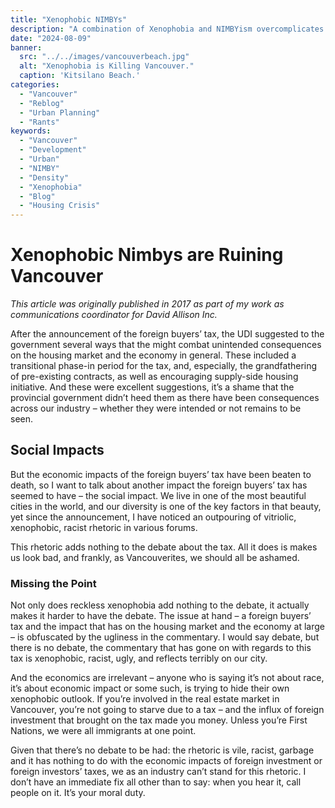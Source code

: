 ```yaml
---
title: "Xenophobic NIMBYs"
description: "A combination of Xenophobia and NIMBYism overcomplicates Vancouver's Housing Crisis."
date: "2024-08-09"
banner:
  src: "../../images/vancouverbeach.jpg"
  alt: "Xenophobia is Killing Vancouver."
  caption: 'Kitsilano Beach.'
categories:
  - "Vancouver"
  - "Reblog"
  - "Urban Planning"
  - "Rants"
keywords:
  - "Vancouver"
  - "Development"
  - "Urban"
  - "NIMBY"
  - "Density"
  - "Xenophobia"
  - "Blog"
  - "Housing Crisis"
---
```


# Xenophobic Nimbys are Ruining Vancouver
*This article was originally published in 2017 as part of my work as communications coordinator for David Allison Inc.*

After the announcement of the foreign buyers’ tax, the UDI suggested to the government several ways that the might combat unintended consequences on the housing market and the economy in general. These included a transitional phase-in period for the tax, and, especially, the grandfathering of pre-existing contracts, as well as encouraging supply-side housing initiative. And these were excellent suggestions, it’s a shame that the provincial government didn’t heed them as there have been consequences across our industry – whether they were intended or not remains to be seen.

## Social Impacts

But the economic impacts of the foreign buyers’ tax have been beaten to death, so I want to talk about another impact the foreign buyers’ tax has seemed to have – the social impact. We live in one of the most beautiful cities in the world, and our diversity is one of the key factors in that beauty, yet since the announcement, I have noticed an outpouring of vitriolic, xenophobic, racist rhetoric in various forums. 

This rhetoric adds nothing to the debate about the tax. All it does is makes us look bad, and frankly, as Vancouverites, we should all be ashamed.

### Missing the Point

Not only does reckless xenophobia add nothing to the debate, it actually makes it harder to have the debate. The issue at hand – a foreign buyers’ tax and the impact that has on the housing market and the economy at large – is obfuscated by the ugliness in the commentary. I would say debate, but there is no debate, the commentary that has gone on with regards to this tax is xenophobic, racist, ugly, and reflects terribly on our city. 

And the economics are irrelevant – anyone who is saying it’s not about race, it’s about economic impact or some such, is trying to hide their own xenophobic outlook. If you’re involved in the real estate market in Vancouver, you’re not going to starve due to a tax – and the influx of foreign investment that brought on the tax made you money. Unless you’re First Nations, we were all immigrants at one point. 

Given that there’s no debate to be had: the rhetoric is vile, racist, garbage and it has nothing to do with the economic impacts of foreign investment or foreign investors’ taxes, we as an industry can’t stand for this rhetoric. I don’t have an immediate fix all other than to say: when you hear it, call people on it. It’s your moral duty. 